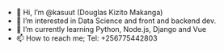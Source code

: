 - 👋 Hi, I’m @kasuut (Douglas Kizito Makanga)
- 👀 I’m interested in Data Science and front and backend dev.
- 🌱 I’m currently learning Python, Node.js, Django and Vue
- 📫 How to reach me; Tel: +256775442803

<!---
kasuut/kasuut is a ✨ special ✨ repository because its `README.md` (this file) appears on your GitHub profile.
You can click the Preview link to take a look at your changes.
--->

